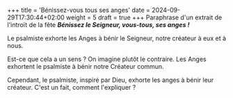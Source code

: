 +++
title = 'Bénissez-vous tous ses anges'
date = 2024-09-29T17:30:44+02:00
weight = 5
draft = true
+++
Paraphrase d'un extrait de l'introït de la fête<!--more-->
***Bénissez le Seigneur, vous-tous, ses anges !***

Le psalmiste exhorte les Anges à bénir le Seigneur, notre créateur à eux et à nous.

Est-ce que cela a un sens ? On imagine plutôt le contraire. Les Anges exhortent le psalmiste à bénir notre Créateur commun.

Cependant, le psalmiste, inspiré par Dieu, exhorte les anges à bénir leur créateur. C'est un fait, comment l'expliquer ?



